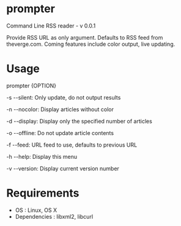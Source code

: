 prompter
========
Command Line RSS reader - v 0.0.1

Provide RSS URL as only argument. Defaults to RSS feed from theverge.com. Coming features include color output, live updating.

Usage
===

prompter {OPTION}

-s --silent:
	Only update, do not output results
	
-n --nocolor:
	Display articles without color
	
-d --display:
	Display only the specified number of articles
	
-o --offline:
	Do not update article contents
	
-f --feed:
	URL feed to use, defaults to previous URL
	
-h --help:
	Display this menu

-v --version:
	Display current version number
	
Requirements
===
- OS : Linux, OS X
- Dependencies : libxml2, libcurl



